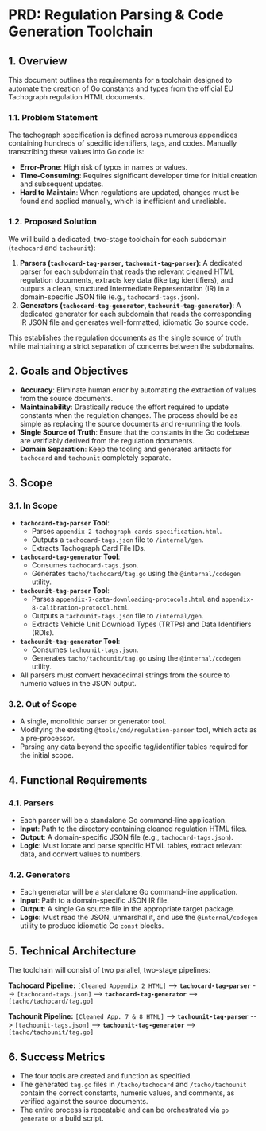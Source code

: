 # PRD: Regulation Parsing & Code Generation Toolchain

## 1. Overview

This document outlines the requirements for a toolchain designed to automate the creation of Go constants and types from the official EU Tachograph regulation HTML documents.

### 1.1. Problem Statement

The tachograph specification is defined across numerous appendices containing hundreds of specific identifiers, tags, and codes. Manually transcribing these values into Go code is:
-   **Error-Prone**: High risk of typos in names or values.
-   **Time-Consuming**: Requires significant developer time for initial creation and subsequent updates.
-   **Hard to Maintain**: When regulations are updated, changes must be found and applied manually, which is inefficient and unreliable.

### 1.2. Proposed Solution

We will build a dedicated, two-stage toolchain for each subdomain (`tachocard` and `tachounit`):

1.  **Parsers (`tachocard-tag-parser`, `tachounit-tag-parser`)**: A dedicated parser for each subdomain that reads the relevant cleaned HTML regulation documents, extracts key data (like tag identifiers), and outputs a clean, structured Intermediate Representation (IR) in a domain-specific JSON file (e.g., `tachocard-tags.json`).
2.  **Generators (`tachocard-tag-generator`, `tachounit-tag-generator`)**: A dedicated generator for each subdomain that reads the corresponding IR JSON file and generates well-formatted, idiomatic Go source code.

This establishes the regulation documents as the single source of truth while maintaining a strict separation of concerns between the subdomains.

## 2. Goals and Objectives

-   **Accuracy**: Eliminate human error by automating the extraction of values from the source documents.
-   **Maintainability**: Drastically reduce the effort required to update constants when the regulation changes. The process should be as simple as replacing the source documents and re-running the tools.
-   **Single Source of Truth**: Ensure that the constants in the Go codebase are verifiably derived from the regulation documents.
-   **Domain Separation**: Keep the tooling and generated artifacts for `tachocard` and `tachounit` completely separate.

## 3. Scope

### 3.1. In Scope

-   **`tachocard-tag-parser` Tool**:
    -   Parses `appendix-2-tachograph-cards-specification.html`.
    -   Outputs a `tachocard-tags.json` file to `/internal/gen`.
    -   Extracts Tachograph Card File IDs.
-   **`tachocard-tag-generator` Tool**:
    -   Consumes `tachocard-tags.json`.
    -   Generates `tacho/tachocard/tag.go` using the `@internal/codegen` utility.
-   **`tachounit-tag-parser` Tool**:
    -   Parses `appendix-7-data-downloading-protocols.html` and `appendix-8-calibration-protocol.html`.
    -   Outputs a `tachounit-tags.json` file to `/internal/gen`.
    -   Extracts Vehicle Unit Download Types (TRTPs) and Data Identifiers (RDIs).
-   **`tachounit-tag-generator` Tool**:
    -   Consumes `tachounit-tags.json`.
    -   Generates `tacho/tachounit/tag.go` using the `@internal/codegen` utility.
-   All parsers must convert hexadecimal strings from the source to numeric values in the JSON output.

### 3.2. Out of Scope

-   A single, monolithic parser or generator tool.
-   Modifying the existing `@tools/cmd/regulation-parser` tool, which acts as a pre-processor.
-   Parsing any data beyond the specific tag/identifier tables required for the initial scope.

## 4. Functional Requirements

### 4.1. Parsers

-   Each parser will be a standalone Go command-line application.
-   **Input**: Path to the directory containing cleaned regulation HTML files.
-   **Output**: A domain-specific JSON file (e.g., `tachocard-tags.json`).
-   **Logic**: Must locate and parse specific HTML tables, extract relevant data, and convert values to numbers.

### 4.2. Generators

-   Each generator will be a standalone Go command-line application.
-   **Input**: Path to a domain-specific JSON IR file.
-   **Output**: A single Go source file in the appropriate target package.
-   **Logic**: Must read the JSON, unmarshal it, and use the `@internal/codegen` utility to produce idiomatic Go `const` blocks.

## 5. Technical Architecture

The toolchain will consist of two parallel, two-stage pipelines:

**Tachocard Pipeline:**
`[Cleaned Appendix 2 HTML]` --> **`tachocard-tag-parser`** --> `[tachocard-tags.json]` --> **`tachocard-tag-generator`** --> `[tacho/tachocard/tag.go]`

**Tachounit Pipeline:**
`[Cleaned App. 7 & 8 HTML]` --> **`tachounit-tag-parser`** --> `[tachounit-tags.json]` --> **`tachounit-tag-generator`** --> `[tacho/tachounit/tag.go]`

## 6. Success Metrics

-   The four tools are created and function as specified.
-   The generated `tag.go` files in `/tacho/tachocard` and `/tacho/tachounit` contain the correct constants, numeric values, and comments, as verified against the source documents.
-   The entire process is repeatable and can be orchestrated via `go generate` or a build script.
